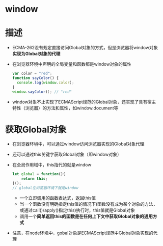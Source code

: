 # window

# 描述

- ECMA-262没有规定直接访问Global对象的方式，但是浏览器将window对象**实现为Global对象的代理**
- 在浏览器环境中声明的全局变量和函数都是window对象的属性
    
    ```jsx
    var color = "red";
    function sayColor() {
      console.log(window.color);
    }
    window.sayColor(); // "red"
    ```
    
- window对象不止实现了ECMAScript规范的Global对象，还实现了具有宿主特性（浏览器）的方法和属性，如window.document等

# 获取Global对象

- 在浏览器环境中，可以通过window访问浏览器实现的Global对象代理
- 还可以通过this关键字获取Global对象（即window对象）
- 在全局作用域中，this指代的就是window
    
    ```jsx
    let global = function(){
    	return this;
    }();
    // global在浏览器环境下就是window
    ```
    
    - 一个立即调用的函数表达式，返回this值
    - 当一个函数没有明确指定this值的情况下(函数没有成为某个对象的方法，或通过call()/apply()指定this)执行时，this值就是Global对象
    - 调用一个**简单返回this的函数是在任何上下文中获取Global对象的通用方式**
- 注意，在node环境中，gobal对象是ECMAScript规范中Global对象实现的代理